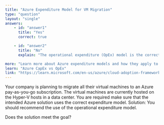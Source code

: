 ```yaml
---
title: "Azure Expenditure Model for VM Migration"
type: "question"
layout: "single"
answers:
    - id: "answer1"
      title: "Yes"
      correct: true

    - id: "answer2"
      title: "No"
      explain: "The operational expenditure (OpEx) model is the correct model for Azure pay-as-you-go subscriptions. With OpEx, you pay for cloud resources as you use them, without any upfront costs. This aligns perfectly with the pay-as-you-go subscription model where you're billed based on your actual resource consumption."

more: "Learn more about Azure expenditure models and how they apply to cloud services."
learn: "Azure CapEx vs OpEx"
link: "https://learn.microsoft.com/en-us/azure/cloud-adoption-framework/strategy/business-outcomes/fiscal-outcomes"
---
```

Your company is planning to migrate all their virtual machines to an Azure pay-as-you-go subscription. The virtual machines are currently hosted on the Hyper-V hosts in a data center.
You are required make sure that the intended Azure solution uses the correct expenditure model.
Solution: You should recommend the use of the operational expenditure model.

Does the solution meet the goal?



